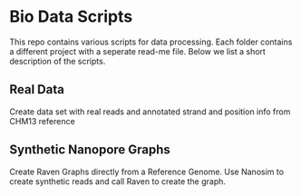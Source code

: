 # Bio Data Scripts

This repo contains various scripts for data processing. Each folder contains a different project with a seperate read-me file. Below we list a short description of the scripts.

## Real Data
Create data set with real reads and annotated strand and position info from CHM13 reference

## Synthetic Nanopore Graphs
Create Raven Graphs directly from a Reference Genome. Use Nanosim to create synthetic reads and call Raven to create the graph.
